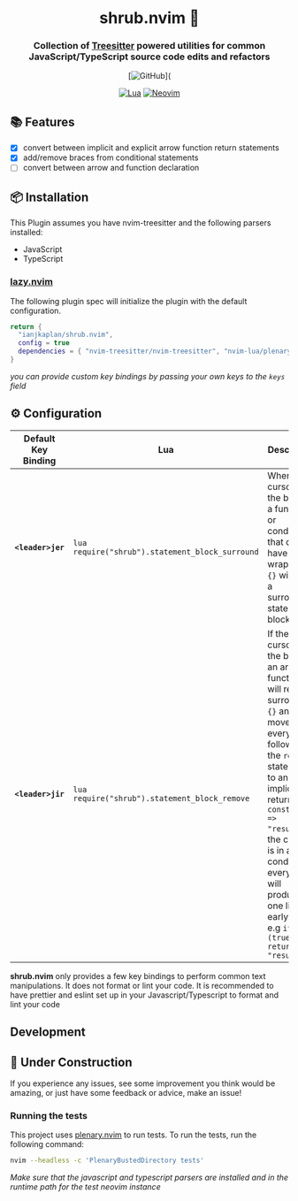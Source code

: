 <div align="center">

# shrub.nvim 🌱

### Collection of [Treesitter](https://tree-sitter.github.io/tree-sitter/) powered utilities for common JavaScript/TypeScript source code edits and refactors

[![GitHub](https://img.shields.io/badge/GitHub-black.svg?style=for-the-badge&logo=github)](

[![Lua](https://img.shields.io/badge/Lua-blue.svg?style=for-the-badge&logo=lua)](http://www.lua.org)
[![Neovim](https://img.shields.io/badge/Neovim%200.9+-green.svg?style=for-the-badge&logo=neovim)](https://neovim.io)

</div>

## 📚 Features

-   [x] convert between implicit and explicit arrow function return statements
-   [x] add/remove braces from conditional statements
-   [ ] convert between arrow and function declaration

## 📦 Installation

This Plugin assumes you have nvim-treesitter and the following parsers installed:

-   JavaScript
-   TypeScript

### [lazy.nvim](https://github.com/folke/lazy.nvim#-plugin-spec)

The following plugin spec will initialize the plugin with the default configuration.

```lua
return {
  "ianjkaplan/shrub.nvim",
  config = true
  dependencies = { "nvim-treesitter/nvim-treesitter", "nvim-lua/plenary.nvim" },
}
```

_you can provide custom key bindings by passing your own keys to the `keys` field_

## ⚙️ Configuration

| Default Key Binding | Lua                                             | Description                                                                                                                                                                                                                                                                                                       |
| ------------------- | ----------------------------------------------- | ----------------------------------------------------------------------------------------------------------------------------------------------------------------------------------------------------------------------------------------------------------------------------------------------------------------- |
| **`<leader>jer`**   | `lua require("shrub").statement_block_surround` | When the cursor in the body of a function or conditional that doesnt have a wrapping `{}` will add a surrounding statement block                                                                                                                                                                                  |
| **`<leader>jir`**   | `lua require("shrub").statement_block_remove`   | If the cursor is in the body of an arrow function, will remove surrounding `{}` and will move everything following the `return` statement to an implicit return (e.g `const myFn => "result"`). If the cursor is in a conditional everything will produce a one line early return e.g `if (true) return "result"` |

**shrub.nvim** only provides a few key bindings to perform common text manipulations. It does not format or lint your code. It is recommended to have prettier and eslint set up in your Javascript/Typescript to format and lint your code

## Development

## 🚧 Under Construction

If you experience any issues, see some improvement you think would be amazing, or just have some feedback or advice, make an issue!

### Running the tests

This project uses [plenary.nvim](https://github.com/nvim-lua/plenary.nvim/tree/master) to run tests. To run the tests, run the following command:

```zsh
nvim --headless -c 'PlenaryBustedDirectory tests'
```

_Make sure that the javascript and typescript parsers are installed and in the runtime path for the test neovim instance_
